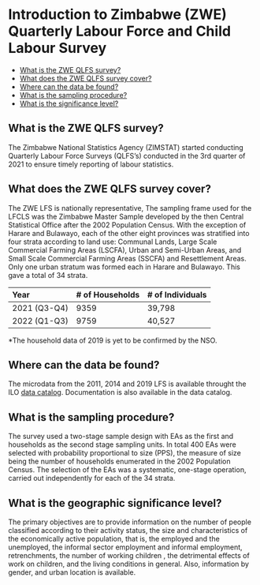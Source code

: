 # Introduction to Zimbabwe (ZWE) Quarterly Labour Force and Child Labour Survey

- [What is the ZWE QLFS survey?](#what-is-the-zwe-qlfs-survey)
- [What does the ZWE QLFS survey cover?](#what-does-the-zwe-qlfs-survey-cover)
- [Where can the data be found?](#where-can-the-data-be-found)
- [What is the sampling procedure?](#what-is-the-sampling-procedure)
- [What is the significance level?](#what-is-the-geographic-significance-level)

## What is the ZWE QLFS survey?

The Zimbabwe National Statistics Agency (ZIMSTAT) started conducting Quarterly Labour Force Surveys (QLFS’s) conducted in the 3rd quarter of 2021 to ensure timely reporting of labour statistics.

## What does the ZWE QLFS survey cover?

The ZWE LFS is nationally representative, The sampling frame used for the LFCLS was the Zimbabwe Master Sample developed by the then Central Statistical Office after the 2002 Population Census. With the
exception of Harare and Bulawayo, each of the other eight provinces was stratified into four strata according to land use: Communal Lands, Large Scale Commercial Farming Areas (LSCFA), Urban and Semi-Urban Areas, and Small Scale Commercial Farming Areas (SSCFA) and Resettlement Areas. Only one urban stratum was formed each in Harare and Bulawayo. This gave a total of 34 strata.

| Year	| # of Households	| # of Individuals|
| :-------	| :--------		| :--------	|
| 2021 (Q3-Q4)	| 9359	| 39,798 |
| 2022 (Q1-Q3)	| 9759	| 40,527 |

*The household data of 2019 is yet to be confirmed by the NSO.

## Where can the data be found?

The microdata from the 2011, 2014 and 2019 LFS is available throught the ILO [data catalog](https://www.ilo.org/surveyLib/index.php/catalog/LFS/?page=1&country%5B%5D=200&ps=15&repo=LFS). Documentation is also available in the data catalog. 


## What is the sampling procedure?
The survey used a two-stage sample design with EAs as the first and households as the second stage sampling units. In total 400 EAs were selected with probability proportional to size (PPS), the measure
of size being the number of households enumerated in the 2002 Population Census. The selection of the EAs was a systematic, one-stage operation, carried out independently for each of the 34 strata.

## What is the geographic significance level?
The primary objectives are to provide information on the number of people classified according to their activity status, the size and characteristics of the economically active population, that is, the employed and the unemployed, the informal sector employment and informal employment, retrenchments, the number of working children , the detrimental effects of work on children, and the living conditions in general. Also, information by gender, and urban location is available.


